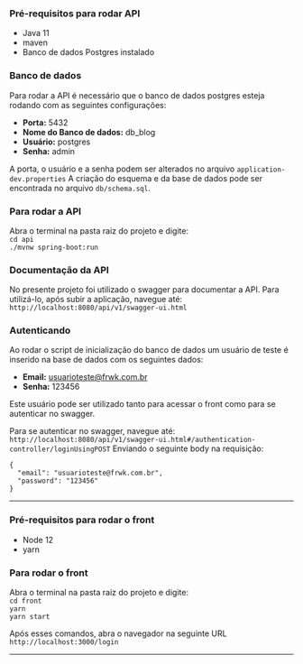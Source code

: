 ### Pré-requisitos para rodar API

* Java 11
* maven
* Banco de dados Postgres instalado

### Banco de dados
Para rodar a API é necessário que o banco de dados postgres esteja rodando com as seguintes configurações:

* **Porta:** 5432
* **Nome do Banco de dados:** db_blog
* **Usuário:** postgres
* **Senha:** admin

A porta, o usuário e a senha podem ser alterados no arquivo `application-dev.properties`
A criação do esquema e da base de dados pode ser encontrada no arquivo `db/schema.sql`.

### Para rodar a API

Abra o terminal na pasta raiz do projeto e digite:<br>
`cd api`<br>
`./mvnw spring-boot:run`<br>

### Documentação da API
No presente projeto foi utilizado o swagger para documentar a API. Para utilizá-lo, após subir a aplicação, navegue até:<br>
`http://localhost:8080/api/v1/swagger-ui.html`<br>

### Autenticando
Ao rodar o script de inicialização do banco de dados um usuário de teste é inserido na base de dados com os seguintes dados:

* **Email:** usuarioteste@frwk.com.br
* **Senha:** 123456

Este usuário pode ser utilizado tanto para acessar o front como para se autenticar no swagger.

Para se autenticar no swagger, navegue até:<br>
`http://localhost:8080/api/v1/swagger-ui.html#/authentication-controller/loginUsingPOST`
Enviando o seguinte body na requisição:<br>
```
{
  "email": "usuarioteste@frwk.com.br",
  "password": "123456"
}
```
- - -

### Pré-requisitos para rodar o front

* Node 12
* yarn

### Para rodar o front

Abra o terminal na pasta raiz do projeto e digite:<br>
`cd front`<br>
`yarn`<br>
`yarn start`<br>

Após esses comandos, abra o navegador na seguinte URL
`http://localhost:3000/login`
- - -

